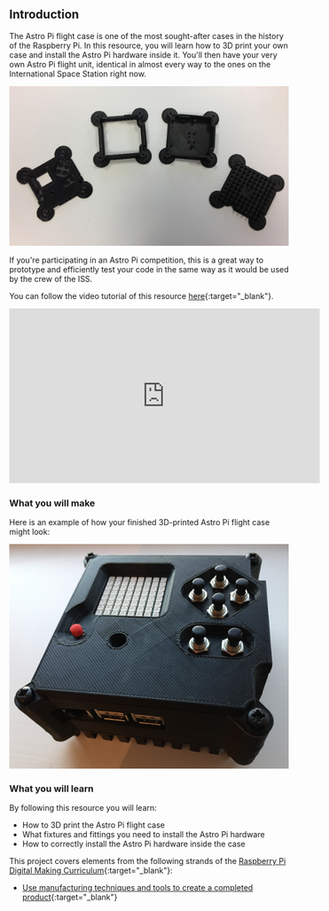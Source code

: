 ## Introduction
The Astro Pi flight case is one of the most sought-after cases in the history of the Raspberry Pi. In this resource, you will learn how to 3D print your own case and install the Astro Pi hardware inside it. You'll then have your very own Astro Pi flight unit, identical in almost every way to the ones on the International Space Station right now.

![3D prints of case](images/3d-case-parts.png)

If you're participating in an Astro Pi competition, this is a great way to prototype and efficiently test your code in the same way as it would be used by the crew of the ISS.

You can follow the video tutorial of this resource [here](https://www.youtube.com/embed/zmJOA6WzfZw){:target="_blank"}.

<iframe width="560" height="315" src="https://www.youtube.com/embed/zmJOA6WzfZw" frameborder="0" allowfullscreen></iframe>


### What you will make

Here is an example of how your finished 3D-printed Astro Pi flight case might look:

![Finished case](images/install-joystick.png)

### What you will learn
By following this resource you will learn:

- How to 3D print the Astro Pi flight case
- What fixtures and fittings you need to install the Astro Pi hardware
- How to correctly install the Astro Pi hardware inside the case

This project covers elements from the following strands of the [Raspberry Pi Digital Making Curriculum](http://rpf.io/curriculum){:target="_blank"}:

+ [Use manufacturing techniques and tools to create a completed product](https://curriculum.raspberrypi.org/manufacture/developer/){:target="_blank"}
